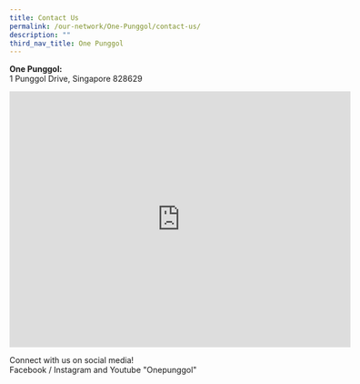 ```yaml
---
title: Contact Us
permalink: /our-network/One-Punggol/contact-us/
description: ""
third_nav_title: One Punggol
---
```

**One Punggol:**<br>1 Punggol Drive, Singapore 828629



<iframe src="https://www.google.com/maps/embed?pb=!1m18!1m12!1m3!1d3988.6138232106605!2d103.9026321652558!3d1.4079099617771185!2m3!1f0!2f0!3f0!3m2!1i1024!2i768!4f13.1!3m3!1m2!1s0x31da157f33fe053b%3A0x22c895b7626afa09!2sOne%20Punggol!5e0!3m2!1sen!2ssg!4v1664268119827!5m2!1sen!2ssg" width="600" height="450" style="border:0;" allowfullscreen="" loading="lazy"></iframe>

Connect with us on social media!<br> Facebook / Instagram and Youtube "Onepunggol"